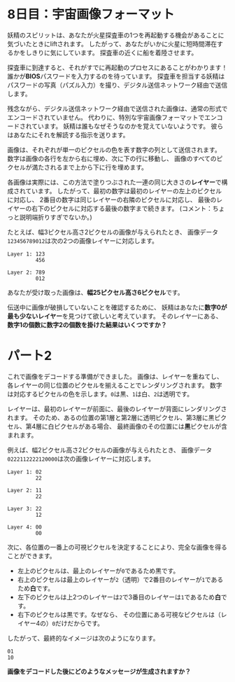 # 8日目：宇宙画像フォーマット #

妖精のスピリットは、あなたが火星探査車の1つを再起動する機会があることに気づいたときにliftされます。
したがって、あなたがいかに火星に短時間滞在するかをしきりに気にしています。
探査車の近くに船を着陸させます。

探査車に到達すると、それがすでに再起動のプロセスにあることがわかります！
誰かが**BIOS**パスワードを入力するのを待っています。
探査車を担当する妖精はパスワードの写真（パズル入力）を撮り、デジタル送信ネットワーク経由で送信します。

残念ながら、デジタル送信ネットワーク経由で送信された画像は、通常の形式でエンコードされていません。
代わりに、特別な宇宙画像フォーマットでエンコードされています。
妖精は誰もなぜそうなのかを覚えていないようです。
彼らはあなたにそれを解読する指示を送ります。

画像は、それぞれが単一のピクセルの色を表す数字の列として送信されます。
数字は画像の各行を左から右に埋め、次に下の行に移動し、
画像のすべてのピクセルが満たされるまで上から下に行を埋めます。

各画像は実際には、この方法で塗りつぶされた一連の同じ大きさの**レイヤー**で構成されています。
したがって、最初の数字は最初のレイヤーの左上のピクセルに対応し、
2番目の数字は同じレイヤーの右隣のピクセルに対応し、
最後のレイヤーの右下のピクセルに対応する最後の数字まで続きます。
(コメント：ちょっと説明端折りすぎでないか。)

たとえば、幅3ピクセル高さ2ピクセルの画像が与えられたとき、
画像データ`123456789012`は次の2つの画像レイヤーに対応します。

```
Layer 1: 123
         456

Layer 2: 789
         012
```

あなたが受け取った画像は、**幅25ピクセル高さ6ピクセル**です。

伝送中に画像が破損していないことを確認するために、
妖精はあなたに**数字0が最も少ないレイヤー**を見つけて欲しいと考えています。
そのレイヤーにある、**数字1の個数に数字2の個数を掛けた結果はいくつですか？**

# パート2 #

これで画像をデコードする準備ができました。
画像は、レイヤーを重ねてし、各レイヤーの同じ位置のピクセルを揃えることでレンダリングされます。
数字は対応するピクセルの色を示します。`0`は黒、`1`は白、`2`は透明です。

レイヤーは、最初のレイヤーが前面に、最後のレイヤーが背面にレンダリングされます。
そのため、あるの位置の第1層と第2層に透明ピクセル、第3層に黒ピクセル、第4層に白ピクセルがある場合、
最終画像のその位置には**黒**ピクセルが含まれます。

例えば、幅2ピクセル高さ2ピクセルの画像が与えられたとき、
画像データ`0222112222120000`は次の画像レイヤーに対応します。

```
Layer 1: 02
         22

Layer 2: 11
         22

Layer 3: 22
         12

Layer 4: 00
         00
```

次に、各位置の一番上の可視ピクセルを決定することにより、完全な画像を得ることができます。

- 左上のピクセルは、最上のレイヤーが`0`であるため黒です。
- 右上のピクセルは最上のレイヤーが`2`（透明）で2番目のレイヤーが`1`であるため**白**です。
- 左下のピクセルは上2つのレイヤーは`2`で3番目のレイヤーは`1`であるため**白**です。
- 右下のピクセルは黒です。なぜなら、
その位置にある可視なピクセルは（レイヤー4の）`0`だけだからです。

したがって、最終的なイメージは次のようになります。

```
01
10
```

**画像をデコードした後にどのようなメッセージが生成されますか？**
